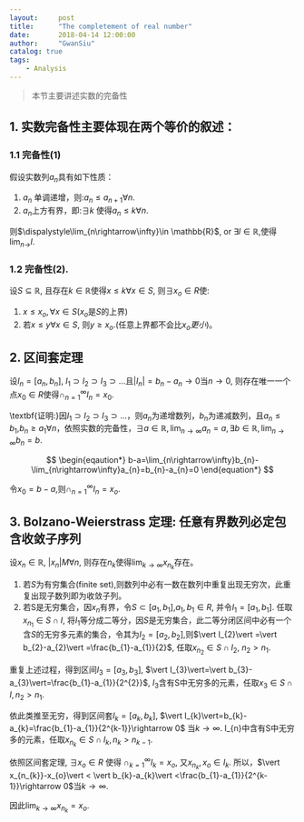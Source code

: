 ```yaml
---
layout:     post
title:      "The completement of real number"
date:       2018-04-14 12:00:00
author:     "GwanSiu"
catalog: true
tags:
    - Analysis
---
```


>本节主要讲述实数的完备性

## 1. 实数完备性主要体现在两个等价的叙述：

### 1.1 完备性(1)

假设实数列${a_{n}}$具有如下性质：
1. ${a_{n}}$ 单调递增，则:$a_{n}\leq a_{n+1}\forall n.$
2. ${a_{n}}$上方有界，即:$\exists k$ 使得$a_{n}\leq k\forall n$.

则$\dispalystyle\lim_{n\rightarrow\infty}\in \mathbb{R}$, or $\exists l\in \mathbb{R}$,使得$\lim_{n\rightarrow}l$.

### 1.2 完备性(2).
设$S\subseteq \mathbb{R}$, 且存在$k\in\mathbb{R}$使得$x\leq k\forall x\in S$, 则$\exists x_{o}\in R$使:

1. $x\leq x_{o}, \forall x\in S$($x_{o}$是$S$的上界)
2. 若$x\leq y\forall x\in S$, 则$y\geq x_{o}$.(任意上界都不会比$x_{o}更小$)。

## 2. 区间套定理
设$I_{n}=[a_{n}, b_{n}]$, $I_{1}\supset I_{2}\supset I_{3}\supset ...$且$\vert I_{n}\vert =b_{n}-a_{n}\rightarrow 0$当$n\rightarrow 0$, 则存在唯一一个点$x_{0}\in R$使得$\cap_{n=1}^{\infty}I_{n}={x_{0}}$.

\textbf{证明:}因$I_{1}\supset I_{2}\supset I_{3}\supset ...$，则${a_{n}}$为递增数列，${b_{n}}$为递减数列，且$a_{n}\leq b_{1}$,$b_{n}\geq a_{1}\forall n$，依照实数的完备性，$\exists a\in\mathbb{R},\lim_{n\rightarrow\infty}a_{n}=a,\exists b\in\mathbb{R}, \lim_{n\rightarrow\infty}b_{n}=b$.

$$
\begin{eqaution*}
b-a=\lim_{n\rightarrow\infty}b_{n}-\lim_{n\rightarrow\infty}a_{n}=b_{n}-a_{n}=0
\end{equation*}
$$

令$x_{0}=b-a$,则$\cap_{n=1}^{\infty}I_{n}={x_{o}}$.

## 3. Bolzano-Weierstrass 定理: 任意有界数列必定包含收敛子序列
设$x_{n}\in \mathbb{R}$, $\vert x_{n}\vert M\forall n$, 则存在$n_{k}$使得$\lim_{k\rightarrow \infty}x_{n_{k}}$存在。

1. 若$S$为有穷集合(finite set),则数列中必有一数在数列中重复出现无穷次，此重复出现子数列即为收敛子列。
2. 若S是无穷集合，因${x_{n}}$有界，令$S\subset[a_{1},b_{1}]$,$a_{1},b_{1}\in R$, 并令$I_{1}=[a_{1},b_{1}]$. 任取$x_{n_{1}}\in S\cap I$, 将$I_{1}$等分成二等分，因$S$是无穷集合，此二等分闭区间中必有一个含$S$的无穷多元素的集合，令其为$I_{2}=[a_{2},b_{2}]$,则$\vert I_{2}\vert =\vert b_{2}-a_{2}\vert =\frac{b_{1}-a_{1}}{2}$, 任取$x_{n_{2}}\in S\cap I_{2}$, $n_{2}>n_{1}$.

重复上述过程，得到区间$I_{3}=[a_{3},b_{3}]$, $\vert I_{3}\vert=\vert b_{3}-a_{3}\vert=\frac{b_{1}-a_{1}}{2^{2}}$, $I_{3}$含有S中无穷多的元素，任取$x_{3}\in S\cap I, n_{2}>n_{1}$.

依此类推至无穷，得到区间套$I_{k}=[a_{k},b_{k}]$, $\vert I_{k}\vert=b_{k}-a_{k}=\frac{b_{1}-a_{1}}{2^{k-1}}\rightarrow 0$ 当$k\rightarrow \infty$. I_{n}中含有S中无穷多的元素，任取$x_{n_{k}}\in S\cap I_{k}, n_{k}>n_{k-1}$.

依照区间套定理, $\exists x_{o}\in R$ 使得 $\cap_{k=1}^{\infty}I_{k}={x_{o}}$, 又$x_{n_{k}},x_{o}\in I_{k}$. 所以，$\vert x_{n_{k}}-x_{o}\vert < \vert b_{k}-a_{k}\vert <\frac{b_{1}-a_{1}}{2^{k-1}}\rightarrow 0$当$k\rightarrow\infty$.

因此$\lim_{k\rightarrow\infty}x_{n_{k}}=x_{o}$.

